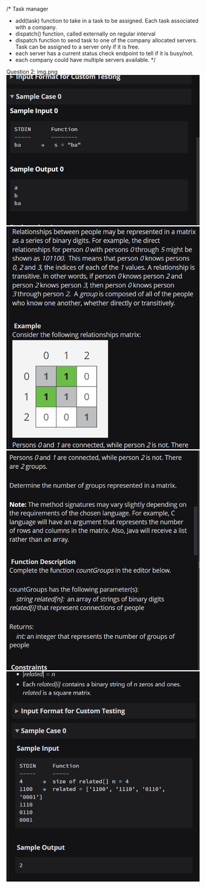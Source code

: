 /*
Task manager
- add(task) function to take in a task to be assigned. Each task associated with a company.
- dispatch() function, called externally on regular interval
- dispatch function to send task to one of the company allocated servers. Task can be assigned to a server only if it is free.
- each server has a current status check endpoint to tell if it is busy/not.
- each company could have multiple servers available.
  */

Question 2: img.png![img_1.png](img_1.png)![img_2.png](img_2.png)![img_3.png](img_3.png)![img_4.png](img_4.png)


